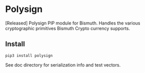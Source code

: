 # Polysign

[Released] Polysign PIP module for Bismuth. Handles the various cryptographic primitives Bismuth Crypto currency supports.

## Install

`pip3 install polysign`

See doc directory for serialization info and test vectors.
